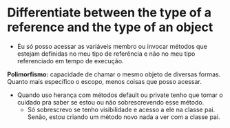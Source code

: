# Differentiate between the type of a reference and the type of an object

- Eu só posso acessar as variáveis membro ou invocar métodos que estejam definidas no meu tipo de referência e não no meu tipo referenciado em tempo de execução.

**Polimorfismo:** capacidade de chamar o mesmo objeto de diversas formas.
Quanto mais específico o escopo, menos coisas que posso acessar.

- Quando uso herança com métodos default ou private tenho que tomar o cuidado pra saber se estou ou não sobrescrevendo esse método. 
  - Só sobrescrevo se tenho visibilidade e acesso a ele na classe pai. Senão, estou criando um método novo nada a ver com a classe pai.
